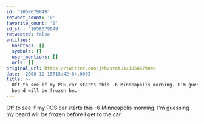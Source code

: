 ```yaml
---
id: '1058679049'
retweet_count: '0'
favorite_count: '0'
id_str: '1058679049'
retweeted: false
entities:
  hashtags: []
  symbols: []
  user_mentions: []
  urls: []
original_url: https://twitter.com/jth/status/1058679049
date: '2008-12-15T15:42:04.000Z'
title: >-
  Off to see if my POS car starts this -6 Minneapolis morning. I'm guessing my
  beard will be frozen be…
---
```


Off to see if my POS car starts this -6 Minneapolis morning. I'm guessing my beard will be frozen before I get to the car.